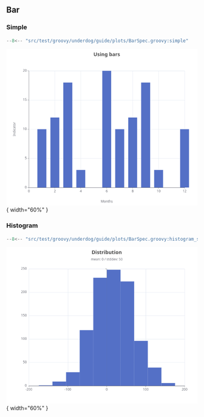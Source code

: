 ## Bar

### Simple

```groovy title="simple bar"
--8<-- "src/test/groovy/underdog/guide/plots/BarSpec.groovy:simple"
```

![](images/bar_simple.png){ width="60%" }

### Histogram

```groovy title="simple histogram"
--8<-- "src/test/groovy/underdog/guide/plots/BarSpec.groovy:histogram_simple"
```

![](images/histogram_simple.png){ width="60%" }